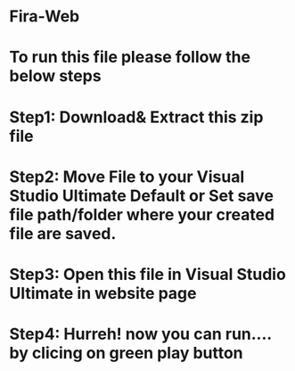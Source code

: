 # Fira-Web
# To run this file please follow the below steps
# Step1: Download& Extract this zip file
# Step2: Move File to your Visual Studio Ultimate Default or Set save file path/folder where your created file are saved.
# Step3: Open this file in Visual Studio Ultimate in website page 
# Step4: Hurreh! now you can run.... by clicing on green play button
